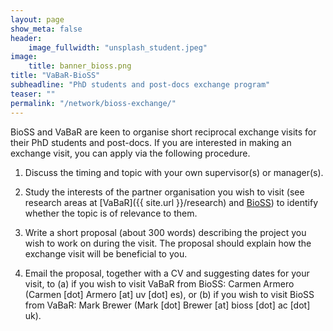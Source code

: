 ```yaml
---
layout: page
show_meta: false
header:
    image_fullwidth: "unsplash_student.jpeg"
image: 
    title: banner_bioss.png
title: "VaBaR-BioSS"
subheadline: "PhD students and post-docs exchange program"
teaser: ""
permalink: "/network/bioss-exchange/"
---
```



BioSS and VaBaR are keen to organise short reciprocal exchange visits for their PhD students and post-docs.
If you are interested in making an exchange visit, you can apply via the following procedure.



1. Discuss the timing and topic with your own supervisor(s) or manager(s).

1. Study the interests of the partner organisation you wish to visit (see research areas at [VaBaR]({{ site.url }}/research) and [BioSS](http://www.bioss.ac.uk/research.html)) to identify whether the topic is of relevance to them.

1. Write a short proposal (about 300 words) describing the project you wish to work on during the visit. The proposal should explain how the exchange visit will be beneficial to you.

1. Email the proposal, together with a CV and suggesting dates for your visit, to (a) if you wish to visit VaBaR from BioSS: Carmen Armero (Carmen [dot] Armero [at] uv [dot] es), or (b) if you wish to visit BioSS from VaBaR: Mark Brewer (Mark [dot] Brewer [at] bioss [dot] ac [dot] uk).
